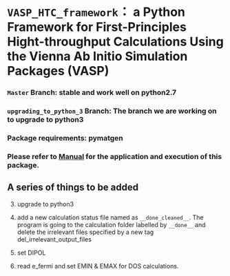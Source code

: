 # `VASP_HTC_framework`： a Python Framework for First-Principles Hight-throughput Calculations Using the Vienna Ab Initio Simulation Packages (VASP)

### `Master` Branch: stable and work well on python2.7
### `upgrading_to_python_3` Branch: The branch we are working on to upgrade to python3

### Package requirements: pymatgen

### Please refer to [Manual](https://github.com/bitsoal/VASP_HTC_framework/blob/upgrade_to_python_3/Manual.md) for the application and execution of this package.

  
## A series of things to be added

		
3. upgrade to python3

4. add a new calculation status file named as `__done_cleaned__`. The program is going to the calculation folder labelled by `__done__` and delete the irrelevant files specified by a new tag del_irrelevant_output_files
	
7. set DIPOL

8. read e_fermi and set EMIN & EMAX for DOS calculations.  
